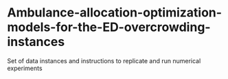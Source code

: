 # Ambulance-allocation-optimization-models-for-the-ED-overcrowding-instances
Set of data instances and instructions to replicate and run numerical experiments 
